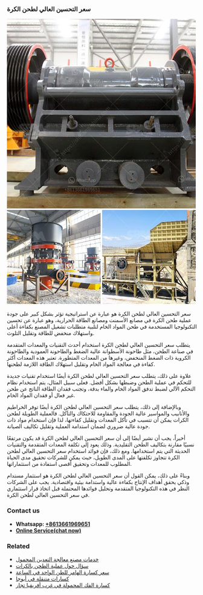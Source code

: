 <h3>سعر التحسين العالي لطحن الكرة</h3><img src='1701850979.jpg' alt=''><p>سعر التحسين العالي لطحن الكرة هو عبارة عن استراتيجية تؤثر بشكل كبير على جودة عملية طحن الكرة في مصانع الأسمنت ومصانع الطاقة الحرارية، وهو عبارة عن تحسين التكنولوجيا المستخدمة في طحن المواد الخام لتلبية متطلبات تشغيل المصنع بكفاءة أعلى واستهلاك منخفض للطاقة وتقليل التلوث.</p><p>يتطلب سعر التحسين العالي لطحن الكرة استخدام أحدث التقنيات والمعدات المتقدمة في صناعة الطحن، مثل طاحونة الأسطوانة عالية الضغط والطاحونة العمودية والطاحونة الكروية ذات الضغط المنخفض، وغيرها من المعدات المتطورة. تعتبر هذه المعدات أكثر كفاءة في معالجة المواد الخام وتقليل استهلاك الطاقة اللازمة لطحنها.</p><p>علاوة على ذلك، يتطلب سعر التحسين العالي لطحن الكرة أيضًا استخدام تقنيات جديدة للتحكم في عملية الطحن وضبطها بشكل أفضل. فعلى سبيل المثال، يتم استخدام نظام التحكم الآلي لضبط تدفق المواد الخام والماء بدقة، وتجنب فقدان الطاقة الناتج عن طحن غير فعال أو فقدان المواد الخام.</p><p>وبالإضافة إلى ذلك، يتطلب سعر التحسين العالي لطحن الكرة أيضًا توفر الخراطيم والأنابيب والمواسير عالية الجودة والمقاومة للاحتكاك والتآكل. فالعملية الطويلة لطحن الكرات يمكن أن تتسبب في تآكل المعدات وتقليل كفاءتها، لذا فإن استخدام مواد ذات جودة عالية ضروري لضمان استدامة العملية وتقليل تكاليف الصيانة.</p><p>أخيراً، يجب أن نشير أيضًا إلى أن سعر التحسين العالي لطحن الكرة قد يكون مرتفعًا نسبيًا مقارنة بتكاليف الطحن التقليدية. وذلك يعود إلى تكلفة المعدات المتقدمة والتقنيات الحديثة التي يتم استخدامها. ومع ذلك، فإن فوائد استخدام سعر التحسين العالي لطحن الكرة تتجاوز تكلفتها على المدى الطويل، حيث يمكن للشركات تحقيق مدى الحياة المطلوب للمعدات وتحقيق أقصى استفادة من استثماراتها.</p><p>وبناءً على ذلك، يمكن القول أن سعر التحسين العالي لطحن الكرة هو استثمار مستدام وذكي يحقق أهداف الإنتاج بكفاءة عالية واستدامة بيئية واقتصادية. يجب على الشركات النظر في هذه التكنولوجيا المتقدمة وتحليل فوائدها المحتملة قبل اتخاذ قرار استثماري في سعر التحسين العالي لطحن الكرة.</p><h3>Contact us</h3><ul><li><strong>Whatsapp:&nbsp;<a href="https://wa.me/8613661969651">+8613661969651</a></strong></li><li><a href="https://swt.shibang-china.com/?git&amp;zhl&amp;سعر التحسين العالي لطحن الكرة"><strong>Online Service(chat now)</strong></a></li></ul><h3>Related</h3><ul><li><a href='خدمات مصنع معالجة التعدين المحمول.md'>خدمات مصنع معالجة التعدين المحمول</a></li><li><a href='سؤال حول عملية الطحن بالكرات.md'>سؤال حول عملية الطحن بالكرات</a></li><li><a href='سعر كسارة الهامر للطن الواحد في الساعة.md'>سعر كسارة الهامر للطن الواحد في الساعة</a></li><li><a href='كسارات متنقلة في أبوجا.md'>كسارات متنقلة في أبوجا</a></li><li><a href='كسارة الفك المحمولة في غرب أفريقيا تجار.md'>كسارة الفك المحمولة في غرب أفريقيا تجار</a></li></ul>